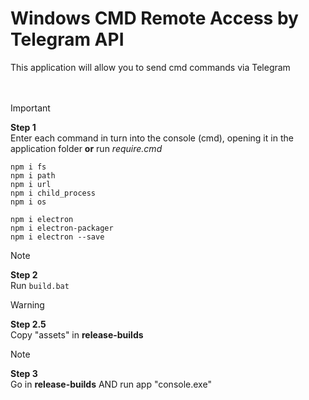 # Windows CMD Remote Access by Telegram API
This application will allow you to send cmd commands via Telegram
<br>
<br>
<br>
> [!IMPORTANT]
> **Step 1** <br>
> Enter each command in turn into the console (cmd), opening it in the application folder **or** run *require.cmd*

```
npm i fs
npm i path
npm i url
npm i child_process
npm i os 

npm i electron
npm i electron-packager
npm i electron --save
```


> [!NOTE]
> **Step 2** <br>
> Run ``build.bat``


> [!WARNING]
> **Step 2.5** <br>
> Copy "assets" in **release-builds**


> [!NOTE]
> **Step 3** <br>
> Go in **release-builds** AND run app "console.exe"


